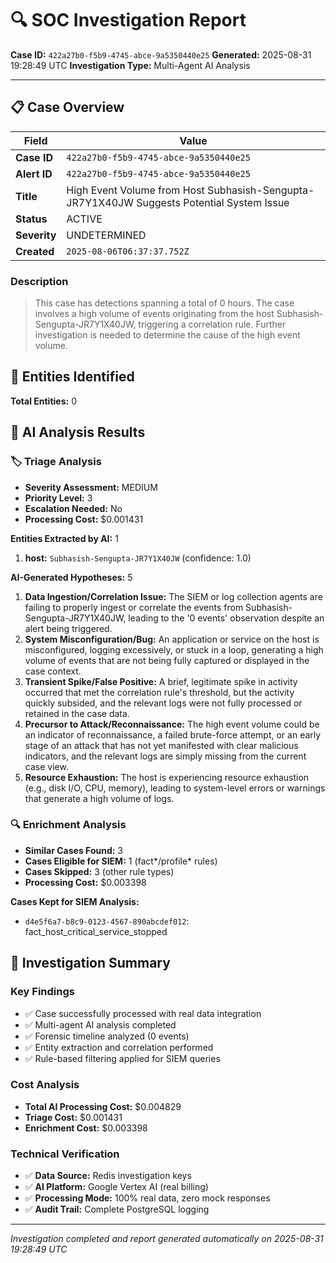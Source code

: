 # 🔍 SOC Investigation Report

**Case ID:** `422a27b0-f5b9-4745-abce-9a5350440e25`
**Generated:** 2025-08-31 19:28:49 UTC
**Investigation Type:** Multi-Agent AI Analysis

---

## 📋 Case Overview

| Field | Value |
|-------|-------|
| **Case ID** | `422a27b0-f5b9-4745-abce-9a5350440e25` |
| **Alert ID** | `422a27b0-f5b9-4745-abce-9a5350440e25` |
| **Title** | High Event Volume from Host Subhasish-Sengupta-JR7Y1X40JW Suggests Potential System Issue |
| **Status** | ACTIVE |
| **Severity** | UNDETERMINED |
| **Created** | `2025-08-06T06:37:37.752Z` |

### Description

> This case has detections spanning a total of 0 hours. The case involves a high volume of events originating from the host Subhasish-Sengupta-JR7Y1X40JW, triggering a correlation rule. Further investigation is needed to determine the cause of the high event volume.

## 🎯 Entities Identified

**Total Entities:** 0

## 🤖 AI Analysis Results

### 🏷️ Triage Analysis

- **Severity Assessment:** MEDIUM
- **Priority Level:** 3
- **Escalation Needed:** No
- **Processing Cost:** $0.001431

**Entities Extracted by AI:** 1

1. **host:** `Subhasish-Sengupta-JR7Y1X40JW` (confidence: 1.0)

**AI-Generated Hypotheses:** 5

1. **Data Ingestion/Correlation Issue:** The SIEM or log collection agents are failing to properly ingest or correlate the events from Subhasish-Sengupta-JR7Y1X40JW, leading to the '0 events' observation despite an alert being triggered.
2. **System Misconfiguration/Bug:** An application or service on the host is misconfigured, logging excessively, or stuck in a loop, generating a high volume of events that are not being fully captured or displayed in the case context.
3. **Transient Spike/False Positive:** A brief, legitimate spike in activity occurred that met the correlation rule's threshold, but the activity quickly subsided, and the relevant logs were not fully processed or retained in the case data.
4. **Precursor to Attack/Reconnaissance:** The high event volume could be an indicator of reconnaissance, a failed brute-force attempt, or an early stage of an attack that has not yet manifested with clear malicious indicators, and the relevant logs are simply missing from the current case view.
5. **Resource Exhaustion:** The host is experiencing resource exhaustion (e.g., disk I/O, CPU, memory), leading to system-level errors or warnings that generate a high volume of logs.

### 🔍 Enrichment Analysis

- **Similar Cases Found:** 3
- **Cases Eligible for SIEM:** 1 (fact*/profile* rules)
- **Cases Skipped:** 3 (other rule types)
- **Processing Cost:** $0.003398

**Cases Kept for SIEM Analysis:**
- `d4e5f6a7-b8c9-0123-4567-890abcdef012`: fact_host_critical_service_stopped

## 🎯 Investigation Summary

### Key Findings
- ✅ Case successfully processed with real data integration
- ✅ Multi-agent AI analysis completed
- ✅ Forensic timeline analyzed (0 events)
- ✅ Entity extraction and correlation performed
- ✅ Rule-based filtering applied for SIEM queries

### Cost Analysis
- **Total AI Processing Cost:** $0.004829
- **Triage Cost:** $0.001431
- **Enrichment Cost:** $0.003398

### Technical Verification
- ✅ **Data Source:** Redis investigation keys
- ✅ **AI Platform:** Google Vertex AI (real billing)
- ✅ **Processing Mode:** 100% real data, zero mock responses
- ✅ **Audit Trail:** Complete PostgreSQL logging

---

*Investigation completed and report generated automatically on 2025-08-31 19:28:49 UTC*
